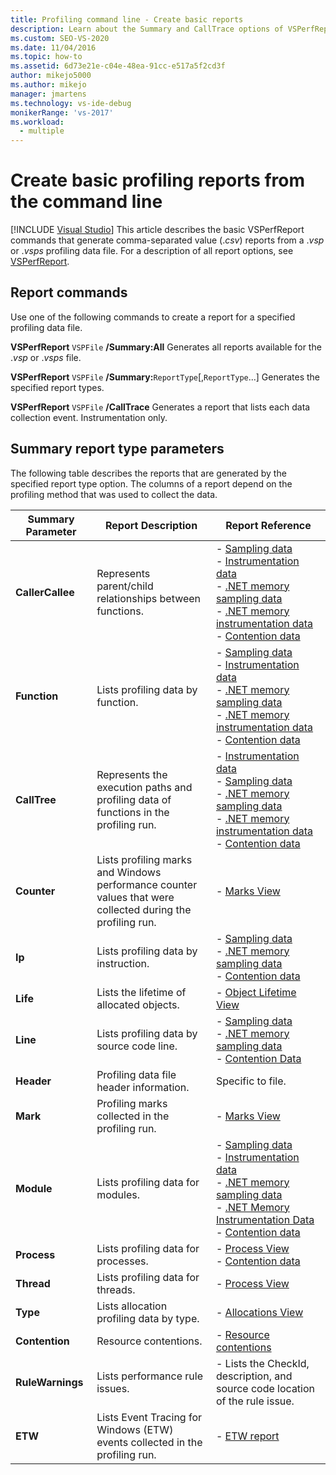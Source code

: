 ```yaml
---
title: Profiling command line - Create basic reports
description: Learn about the Summary and CallTrace options of VSPerfReport.exe, which create .csv (comma-separated-value) reports from a .vsp or .vsps profiling data file.
ms.custom: SEO-VS-2020
ms.date: 11/04/2016
ms.topic: how-to
ms.assetid: 6d73e21e-c04e-48ea-91cc-e517a5f2cd3f
author: mikejo5000
ms.author: mikejo
manager: jmartens
ms.technology: vs-ide-debug
monikerRange: 'vs-2017'
ms.workload: 
  - multiple
---
```

# Create basic profiling reports from the command line

 [!INCLUDE [Visual Studio](~/includes/applies-to-version/vs-not-mac.md)]
This article describes the basic VSPerfReport commands that generate comma-separated value (.*csv*) reports from a .*vsp* or .*vsps* profiling data file. For a description of all report options, see [VSPerfReport](../profiling/vsperfreport.md).

## Report commands
 Use one of the following commands to create a report for a specified profiling data file.

 **VSPerfReport** `VSPFile` **/Summary:All**
 Generates all reports available for the .*vsp* or .*vsps* file.

 **VSPerfReport** `VSPFile` **/Summary:**`ReportType`[,`ReportType`...]
 Generates the specified report types.

 **VSPerfReport** `VSPFile` **/CallTrace**
 Generates a report that lists each data collection event. Instrumentation only.

## Summary report type parameters
 The following table describes the reports that are generated by the specified report type option. The columns of a report depend on the profiling method that was used to collect the data.

|Summary Parameter|Report Description|Report Reference|
|-----------------------|------------------------|----------------------|
|**CallerCallee**|Represents parent/child relationships between functions.|-   [Sampling data](../profiling/caller-callee-view-sampling-data.md)<br />-   [Instrumentation data](../profiling/caller-callee-view-instrumentation-data.md)<br />-   [.NET memory sampling data](../profiling/caller-callee-view-dotnet-memory-sampling-data.md)<br />-   [.NET memory instrumentation data](../profiling/caller-callee-view-net-memory-instrumentation-data.md)<br />-   [Contention data](../profiling/caller-callee-view-contention-data.md)|
|**Function**|Lists profiling data by function.|-   [Sampling data](../profiling/functions-view-sampling-data.md)<br />-   [Instrumentation data](../profiling/functions-view-instrumentation-data.md)<br />-   [.NET memory sampling data](../profiling/functions-view-dotnet-memory-sampling-data.md)<br />-   [.NET memory instrumentation data](../profiling/functions-view-dotnet-memory-instrumentation-data.md)<br />-   [Contention data](../profiling/functions-view-contention-data.md)|
|**CallTree**|Represents the execution paths and profiling data of functions in the profiling run.|-   [Instrumentation data](../profiling/call-tree-view-instrumentation-data.md)<br />-   [Sampling data](../profiling/call-tree-view-sampling-data.md)<br />-   [.NET memory sampling data](../profiling/call-tree-view-dotnet-memory-sampling-data.md)<br />-   [.NET memory instrumentation data](../profiling/call-tree-view-dotnet-memory-instrumentation-data.md)<br />-   [Contention data](../profiling/call-tree-view-contention-data.md)|
|**Counter**|Lists profiling marks and Windows performance counter values that were collected during the profiling run.|-   [Marks View](../profiling/marks-view.md)|
|**Ip**|Lists profiling data by instruction.|-   [Sampling data](../profiling/instruction-pointers-ips-view-sampling-data.md)<br />-   [.NET memory sampling data](../profiling/instruction-pointers-ips-view-dotnet-memory-sampling-data.md)<br />-   [Contention data](../profiling/instruction-pointers-ips-view-contention-data.md)|
|**Life**|Lists the lifetime of allocated objects.|-   [Object Lifetime View](../profiling/object-lifetime-view.md)|
|**Line**|Lists profiling data by source code line.|-   [Sampling data](../profiling/lines-view-sampling-data.md)<br />-   [.NET memory sampling data](../profiling/lines-view-dotnet-memory-sampling-data.md)<br />-   [Contention Data](../profiling/lines-view-contention-data.md)|
|**Header**|Profiling data file header information.|Specific to file.|
|**Mark**|Profiling marks collected in the profiling run.|-   [Marks View](../profiling/marks-view.md)|
|**Module**|Lists profiling data for modules.|-   [Sampling data](../profiling/modules-view-sampling-data.md)<br />-   [Instrumentation data](../profiling/modules-view-instrumentation-data.md)<br />-   [.NET memory sampling data](../profiling/modules-view-dotnet-memory-sampling-data.md)<br />-   [.NET Memory Instrumentation Data](../profiling/modules-view-dotnet-memory-instrumentation-data.md)<br />-   [Contention data](../profiling/modules-view-contention-data.md)|
|**Process**|Lists profiling data for processes.|-   [Process View](../profiling/process-view.md)<br />-   [Contention data](../profiling/process-view-contention-data.md)|
|**Thread**|Lists profiling data for threads.|-   [Process View](../profiling/process-view.md)|
|**Type**|Lists allocation profiling data by type.|-   [Allocations View](../profiling/dotnet-memory-allocations-view.md)|
|**Contention**|Resource contentions.|-   [Resource contentions](../profiling/resource-contentions-view-contention-data.md)|
|**RuleWarnings**|Lists performance rule issues.|-   Lists the CheckId, description, and source code location of the rule issue.|
|**ETW**|Lists Event Tracing for Windows (ETW) events collected in the profiling run.|-   [ETW report](../profiling/event-tracing-for-windows-etw-report.md)|
